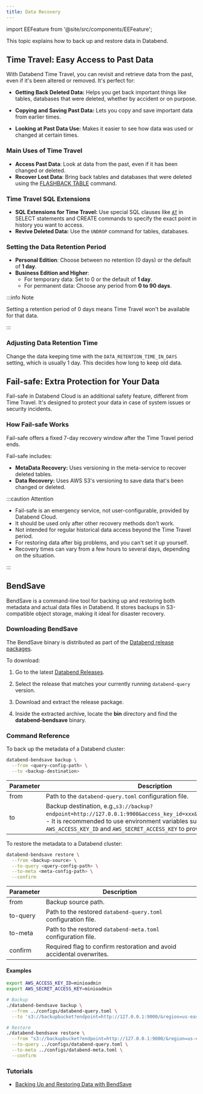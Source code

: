 ```yaml
---
title: Data Recovery
---
```

import EEFeature from '@site/src/components/EEFeature';

<EEFeature featureName='BendSave'/>

This topic explains how to back up and restore data in Databend.

## Time Travel: Easy Access to Past Data

With Databend Time Travel, you can revisit and retrieve data from the past, even if it's been altered or removed. It's perfect for:

- **Getting Back Deleted Data:** Helps you get back important things like tables, databases that were deleted, whether by accident or on purpose.

- **Copying and Saving Past Data:** Lets you copy and save important data from earlier times.

- **Looking at Past Data Use:** Makes it easier to see how data was used or changed at certain times.

### Main Uses of Time Travel

- **Access Past Data**: Look at data from the past, even if it has been changed or deleted.
- **Recover Lost Data**: Bring back tables and databases that were deleted using the [FLASHBACK TABLE](/sql/sql-commands/ddl/table/flashback-table) command.

### Time Travel SQL Extensions

- **SQL Extensions for Time Travel:** Use special SQL clauses like [`AT`](/sql/sql-commands/query-syntax/query-at) in SELECT statements and CREATE commands to specify the exact point in history you want to access.
- **Revive Deleted Data:** Use the `UNDROP` command for tables, databases.

### Setting the Data Retention Period

- **Personal Edition**: Choose between no retention (0 days) or the default of **1 day**.
- **Business Edition and Higher**:
  - For temporary data: Set to 0 or the default of **1 day**.
  - For permanent data: Choose any period from **0 to 90 days**.

:::info Note

Setting a retention period of 0 days means Time Travel won't be available for that data.

:::

### Adjusting Data Retention Time

Change the data keeping time with the `DATA_RETENTION_TIME_IN_DAYS` setting, which is usually 1 day. This decides how long to keep old data.

## Fail-safe: Extra Protection for Your Data

Fail-safe in Databend Cloud is an additional safety feature, different from Time Travel. It's designed to protect your data in case of system issues or security incidents.

### How Fail-safe Works

Fail-safe offers a fixed 7-day recovery window after the Time Travel period ends.

Fail-safe includes:

- **MetaData Recovery:** Uses versioning in the meta-service to recover deleted tables.
- **Data Recovery:** Uses AWS S3's versioning to save data that's been changed or deleted.

:::caution Attention

- Fail-safe is an emergency service, not user-configurable, provided by Databend Cloud.
- It should be used only after other recovery methods don't work.
- Not intended for regular historical data access beyond the Time Travel period.
- For restoring data after big problems, and you can't set it up yourself.
- Recovery times can vary from a few hours to several days, depending on the situation.

:::


## BendSave

BendSave is a command-line tool for backing up and restoring both metadata and actual data files in Databend. It stores backups in S3-compatible object storage, making it ideal for disaster recovery.

### Downloading BendSave

The BendSave binary is distributed as part of the [Databend release packages](https://github.com/databendlabs/databend/releases).

To download:

1. Go to the latest [Databend Releases](https://github.com/databendlabs/databend/releases).

2. Select the release that matches your currently running `databend-query` version.

3. Download and extract the release package.

4. Inside the extracted archive, locate the **bin** directory and find the **databend-bendsave** binary.

### Command Reference

To back up the metadata of a Databend cluster:

```bash
databend-bendsave backup \
  --from <query-config-path> \
  --to <backup-destination>
```

| Parameter | Description                                                             |
|-----------|-------------------------------------------------------------------------|
| from      | Path to the  `databend-query.toml` configuration file.                  |
| to        | Backup destination, e.g.,`s3://backup?endpoint=http://127.0.0.1:9900&access_key_id=xxx&secret_access_key=xxx`.<br/>- It is recommended to use environment variables such as `AWS_ACCESS_KEY_ID` and `AWS_SECRET_ACCESS_KEY` to provide credentials.|

To restore the metadata to a Databend cluster:

```bash
databend-bendsave restore \
  --from <backup-source> \
  --to-query <query-config-path> \
  --to-meta <meta-config-path> \
  --confirm
```

| Parameter | Description                                                           |
|-----------|-----------------------------------------------------------------------|
| from      | Backup source path.                                                   |
| to-query  | Path to the restored `databend-query.toml` configuration file.        |
| to-meta   | Path to the restored `databend-meta.toml` configuration file.         |
| confirm   | Required flag to confirm restoration and avoid accidental overwrites. |

#### Examples

```bash
export AWS_ACCESS_KEY_ID=minioadmin
export AWS_SECRET_ACCESS_KEY=minioadmin

# Backup
./databend-bendsave backup \
  --from ../configs/databend-query.toml \
  --to 's3://backupbucket?endpoint=http://127.0.0.1:9000/&region=us-east-1'

# Restore
./databend-bendsave restore \
  --from "s3://backupbucket?endpoint=http://127.0.0.1:9000/&region=us-east-1" \
  --to-query ../configs/databend-query.toml \
  --to-meta ../configs/databend-meta.toml \
  --confirm
```

### Tutorials

- [Backing Up and Restoring Data with BendSave](/tutorials/recovery/bendsave)